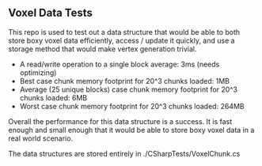 ## Voxel Data Tests

This repo is used to test out a data structure that would be able to both store boxy voxel data efficiently, access / update it quickly, and use a storage method that would make vertex generation trivial.

-   A read/write operation to a single block average: 3ms (needs optimizing)
-   Best case chunk memory footprint for 20^3 chunks loaded: 1MB
-   Average (25 unique blocks) case chunk memory footprint for 20^3 chunks loaded: 6MB
-   Worst case chunk memory footprint for 20^3 chunks loaded: 264MB

Overall the performance for this data structure is a success. It is fast enough and small enough that it would be able to store boxy voxel data in a real world scenario.

The data structures are stored entirely in ./CSharpTests/VoxelChunk.cs
